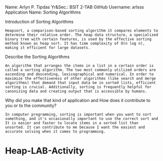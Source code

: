 Name: Arlyn P. Tipdas						       Yr&Sec.: BSIT 2-TAB
GitHub Username: arlsss
Application Name: Sorting Algorithms

Introduction of Sorting Algorithms

	Heapsort, a comparison-based sorting algorithm it compares elements to determine their relative order. The heap data structure, a specialized binary tree with certain features, is used by the effective sorting method known as heap sort. It has time complexity of O(n log n), making it efficient for large datasets. 
 
Describe the Sorting Algorithms

	An algorithm that arranges the items in a list in a certain order is called a sorting algorithm. The two most commonly utilized orders are ascending and descending, lexicographical and numerical. In order to maximize the effectiveness of other algorithms (like search and merge algorithms) that demand that input data be in sorted lists, efficient sorting is crucial. Additionally, sorting is frequently helpful for canonizing data and creating output that is accessible by humans.
 
Why did you make that kind of application and How does it contribute to you or to the community?

	In computer programming, sorting is important when you want to sort something, and it's occasionally important to use the correct sort and It is easier and faster to locate items in a sorted list than unsorted. It can contribute to me because I want the easiest and accurate solving when it comes to programming.
 
# Heap-LAB-Activity
